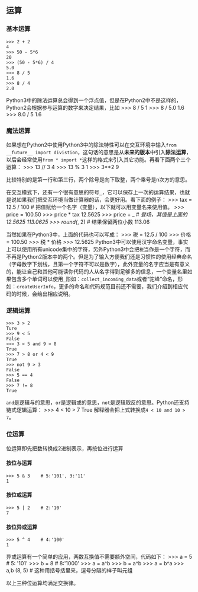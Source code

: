 ## 运算
### 基本运算
    >>> 2 + 2
    4
    >>> 50 - 5*6
    20
    >>> (50 - 5*6) / 4
    5.0
    >>> 8 / 5
    1.6
    >>> 8 / 4
    2.0
Python3中的除法运算总会得到一个浮点值，但是在Python2中不是这样的，Python2会根据参与运算的数字来决定结果，比如
    >>> 8 / 5
    1
    >>> 8 / 5.0
    1.6
    >>> 8.0 / 5
    1.6

### 魔法运算
  如果想在Python2中使用Python3中的除法特性可以在交互环境中输入`from __future__ import divistion`，这句话的意思是从**未来的版本**中引入**除法运算**，以后会经常使用`from * import *`这样的格式来引入其它功能。再看下面两个三个运算：
     >>> 13 // 3
     4
     >>> 13 % 3
     1
     >>> 3**2
     9

比较特别的是第一行和第三行，两个除号是向下取整，两个乘号是n次方的意思。

在交互模式下，还有一个很有意思的符号`_`，它可以保存上一次的运算结果，也就是说如果我们把交互环境当做计算器的话，会更好用。看下面的例子：
    >>> tax = 12.5 / 100  # 把值赋给一个名字（变量），以下就可以用变量名来使用值。
    >>> price = 100.50
    >>> price * tax
    12.5625
    >>> price + _    # _登场，其值是上面的12.5625
    113.0625
    >>> round(_, 2)    # 结果保留两位小数
    113.06

当然如果在Python3中，上面的代码也可以写成：
    >>> 税 = 12.5 / 100
    >>> 价格 = 100.50
    >>> 税 * 价格
    >>> 12.5625
 Python3中可以使用汉字命名变量，事实上可以使用所有unicode集中的字符，另外Python3中会把`税`当作是一个字符，而不再是Python2版本中的两个。但是为了输入方便我们还是习惯性的使用经典命名（字母数字下划线，且第一个字符不可以是数字），此外变量的名字应当是有意义的，能让自己和其他可能读你代码的人从名字得到足够多的信息，一个变量名里如果包含多个单词可以使用`_`形如：`collect_incoming_data`或者“驼峰”命名，形如：`createUserInfo`，更多的命名和代码规范目前还不需要，我们介绍到相应代码的时候，会给出相应说明。
### 逻辑运算
    >>> 3 > 2
    Ture
    >>> 9 < 5
    False
    >>> 3 < 5 and 9 > 8
    True
    >>> 7 > 8 or 4 < 9
    True
    >>> not 9 > 3
    False
    >>> 5 == 4
    False
    >>> 7 != 8
    True
`and`是逻辑与的意思，`or`是逻辑或的意思，`not`是逻辑取反的意思。Python还支持链式逻辑运算：
    >>> 4 < 10 > 7
    True
 解释器会把上式转换成`4 < 10 and 10 > 7`。 
### 位运算
 位运算即先把数转换成2进制表示，再按位进行运算
#### 按位与运算
    >>> 5 & 3    # 5:'101', 3:'11'
    1
#### 按位或运算
    >>> 5 | 2    # 2:'10'
    7
#### 按位异或运算
    >>> 5 ^ 4    # 4:'100'
    1
 异或运算有一个简单的应用，两数互换值不需要额外空间，代码如下：
    >>> a = 5    # 5: '101'
    >>> b = 8    # 8:'1000'
    >>> a = a^b
    >>> b = a^b
    >>> a = b^a
    >>> a,b
    (8, 5)    # 这种用括号括里来，逗号分隔的样子叫元组

以上三种位运算均满足交换律。